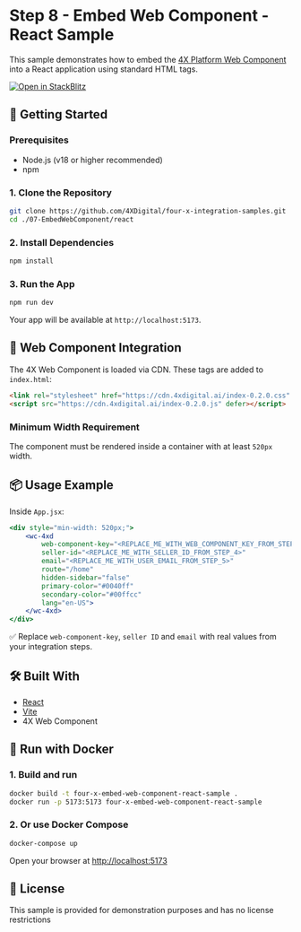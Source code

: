 # Step 8 - Embed Web Component - React Sample

This sample demonstrates how to embed the [4X Platform Web Component](https://4xdigital.ai) into a React application using standard HTML tags.

[![Open in StackBlitz](https://developer.stackblitz.com/img/open_in_stackblitz.svg)](https://stackblitz.com/edit/four-x-webcomponent-react-sample?file=README.md)

## 🚀 Getting Started

### Prerequisites

- Node.js (v18 or higher recommended)
- npm

### 1. Clone the Repository

```bash
git clone https://github.com/4XDigital/four-x-integration-samples.git
cd ./07-EmbedWebComponent/react
```

### 2. Install Dependencies

```bash
npm install
```

### 3. Run the App

```bash
npm run dev
```

Your app will be available at `http://localhost:5173`.

## 🔗 Web Component Integration

The 4X Web Component is loaded via CDN. These tags are added to `index.html`:

```html
<link rel="stylesheet" href="https://cdn.4xdigital.ai/index-0.2.0.css" />
<script src="https://cdn.4xdigital.ai/index-0.2.0.js" defer></script>
```

### Minimum Width Requirement

The component must be rendered inside a container with at least `520px` width.

## 📦 Usage Example

Inside `App.jsx`:

```jsx
<div style="min-width: 520px;">
    <wc-4xd
        web-component-key="<REPLACE_ME_WITH_WEB_COMPONENT_KEY_FROM_STEP_3>"
        seller-id="<REPLACE_ME_WITH_SELLER_ID_FROM_STEP_4>"
        email="<REPLACE_ME_WITH_USER_EMAIL_FROM_STEP_5>"
        route="/home"
        hidden-sidebar="false"
        primary-color="#0040ff"
        secondary-color="#00ffcc"
        lang="en-US">
    </wc-4xd>
</div>
```

✅ Replace `web-component-key`, `seller ID` and `email` with real values from your integration steps.

## 🛠 Built With

- [React](https://react.dev/)
- [Vite](https://vitejs.dev/)
- 4X Web Component

## 🐳 Run with Docker

### 1. Build and run

```bash
docker build -t four-x-embed-web-component-react-sample .
docker run -p 5173:5173 four-x-embed-web-component-react-sample
```

### 2. Or use Docker Compose

```bash
docker-compose up
```

Open your browser at [http://localhost:5173](http://localhost:5173)

## 🧼 License

This sample is provided for demonstration purposes and has no license restrictions
